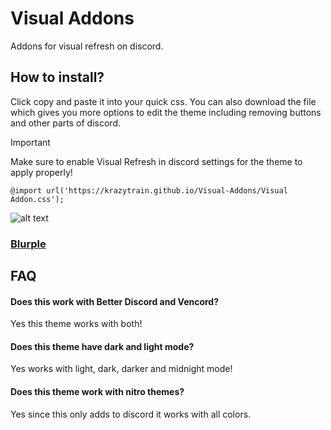 # Visual Addons
Addons for visual refresh on discord.

## How to install?
Click copy and paste it into your quick css.
You can also download the file which gives you more options to edit the theme including removing buttons and other parts of discord.
> [!IMPORTANT]  
> Make sure to enable Visual Refresh in discord settings for the theme to apply properly!
```
@import url('https://krazytrain.github.io/Visual-Addons/Visual Addon.css');
```
![alt text](https://i.postimg.cc/TPDGRZS5/midnight-main.png)
### [Blurple](https://github.com/Krazytrain/Midnight/blob/main/Midnight-Theme-Colors/Midnight-Blurple.css)
## FAQ
#### Does this work with Better Discord and Vencord?
Yes this theme works with both!
#### Does this theme have dark and light mode?
Yes works with light, dark, darker and midnight mode!
#### Does this theme work with nitro themes?
Yes since this only adds to discord it works with all colors.
